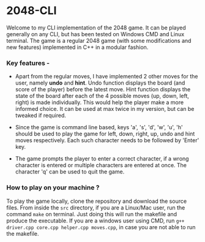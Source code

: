 # 2048-CLI

Welcome to my CLI implementation of the 2048 game. It can be played generally on any CLI, but has been tested on Windows CMD and Linux terminal. The game is a regular 2048 game (with some modifications and new features) implemented in C++ in a modular fashion.

### Key features - 
* Apart from the regular moves, I have implemented 2 other moves for the user, namely **undo** and **hint**. Undo function displays the board (and score of the player) before the latest move. Hint function displays the state of the board after each of the 4 possible moves (up, down, left, right) is made individually. This would help the player make a more informed choice. It can be used at max twice in my version, but can be tweaked if required.

* Since the game is command line based, keys 'a', 's', 'd', 'w', 'u', 'h' should be used to play the game for left, down, right, up, undo and hint moves respectively. Each such character needs to be followed by 'Enter' key.

* The game prompts the player to enter a correct character, if a wrong character is entered or multiple characters are entered at once. The character 'q' can be used to quit the game.

### How to play on your machine ?
To play the game locally, clone the repository and download the source files. From inside the `src` directory, if you are a Linux/Mac user, run the command `make` on terminal. Just doing this will run the makefile and produce the executable. If you are a windows user using CMD, run `g++ driver.cpp core.cpp helper.cpp moves.cpp`, in case you are not able to run the makefile.
